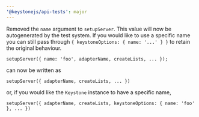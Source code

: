 ```yaml
---
'@keystonejs/api-tests': major
---
```


Removed the `name` argument to `setupServer`. This value will now be autogenerated by the test system. If you would like to use a specific name you can still pass through `{ keystoneOptions: { name: '...' } }` to retain the original behaviour.

```
setupServer({ name: 'foo', adapterName, createLists, ... });
```

can now be written as

```
setupServer({ adapterName, createLists, ... })
```

or, if you would like the `Keystone` instance to have a specific name,

```
setupServer({ adapterName, createLists, keystoneOptions: { name: 'foo' }, ... })
```
